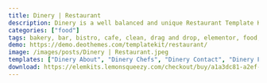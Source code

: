 ```yaml
---
title: Dinery | Restaurant
description: Dinery is a well balanced and unique Restaurant Template Kit for Elementor page builder based on fine design elements.  Suits for Restaurant, Cafe, Bakery and Bar websites. Includes all important inner pages such as Menu, Reservation, Gallery, Chefs etc. Dinery comes with a Header, Footer and Reservation form built with Elementor Pro. Using a Theme Styles feature you can customize all the global styles such as fonts and colors directly in Elementor. Dinery gives you the freedom to edit pages live using drag and drop builder Elementor. All pages load with at a blazing fast speed, optimized for mobile devices and SEO. We can’t wait to see what you will build with Dinery Restaurant Template Kit. Try it now.
categories: ["food"]
tags: bakery, bar, bistro, cafe, clean, drag and drop, elementor, food, menu, page builder, pub, reservation, restaurant, template kit, trendy
demo: https://demo.deothemes.com/templatekit/restaurant/
image: /images/posts/Dinery | Restaurant.jpeg
templates: ["Dinery About", "Dinery Chefs", "Dinery Contact", "Dinery Footer", "Dinery Gallery 2 Columns", "Dinery Gallery 3 Columns", "Dinery Gallery 4 Columns", "Dinery Header", "Dinery Home", "Dinery Menu", "Dinery Reservation", "Dinery Services", "Dinery Single Service", "Global"]
download: https://elemkits.lemonsqueezy.com/checkout/buy/a1a3dc81-a2ef-465a-9521-98494fc53b38
---
```

